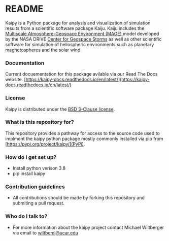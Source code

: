 # README #

Kaipy is a Python package for analysis and visualization of simulation
results from a scientific software package Kaiju. Kaiju includes the
[Multiscale Atmosphere-Geospace Environment (MAGE)
](https://cgs.jhuapl.edu/Models/mage.php) model developed by the NASA
DRIVE [Center for Geospace Storms](https://cgs.jhuapl.edu/) as well as
other scientific software for simulation of heliospheric environments such
as planetary magnetospheres and the solar wind. 

### Documentation ###

Current docuementation for this package avilable via our Read The Docs website.
[https://kaipy-docs.readthedocs.io/en/latest/](https://kaipy-docs.readthedocs.io/en/latest/)

### License ###

Kaipy is distributed under the [BSD 3-Clause license](LICENSE.md).

### What is this repository for? ###

This repository provides a pathway for access to the source code used to implment the kaipy python package mostly commonly installed via pip from [https://pypi.org/project/kaipy/](PyPi).

### How do I get set up? ###

* Install python verison 3.8
* pip install kaipy


### Contribution guidelines ###

* All contributions should be made by forking this repository and submiting a pull request.


### Who do I talk to? ###

* For more information about the kaipy project contact Michael Wiltberger via email to [wiltbemj@ucar.edu](mailto:wiltbemj@ucar.edu?subject=Kaipy)
